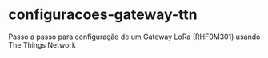 # configuracoes-gateway-ttn
Passo a passo para configuração de um Gateway LoRa (RHF0M301) usando The Things Network
